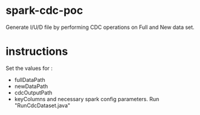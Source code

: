 # spark-cdc-poc
Generate I/U/D file by performing CDC operations on Full and New data set.

# instructions
Set the values for :
  - fullDataPath
  - newDataPath
  - cdcOutputPath
  - keyColumns
and necessary spark config parameters.
Run "RunCdcDataset.java"
